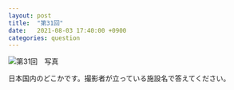 ```yaml
---
layout: post
title:  "第31回"
date:   2021-08-03 17:40:00 +0900
categories: question
---
```


![第31回　写真](/kokodoko/images/q31.jpg)

日本国内のどこかです。撮影者が立っている施設名で答えてください。
